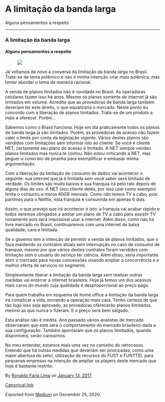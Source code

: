 A limitação da banda larga
==========================

Alguns pensamentos a respeito

------------------------------------------------------------------------

### A limitação da banda larga

#### Alguns pensamentos a respeito

<figure>
<img src="https://cdn-images-1.medium.com/max/800/1*J7Ve4wdRbQ14y5Iu-vMiVg.jpeg" class="graf-image" />
</figure>Já voltamos de novo à conversa da limitação da banda larga no
Brasil. Trata-se de tema polêmico e não é minha intenção criar mais
polêmica, mas tentar abordar o tema de maneira racional.

A venda de planos limitados não é novidade no Brasil. As operadoras
celulares fazem isso há anos. Mesmo os planos somente de internet já são
limitados em volume. Acredito que as provedoras de banda larga também
deveriam ter este direito, o que equalizaria o mercado. Neste ponto eu
concordo com a liberação de planos limitados. Trata-se de um produto a
mais a oferecer. Porém…

Sabemos como o Brasil funciona. Hoje em dia praticamente todos os planos
de banda larga já são limitados. Porém, as provedoras de acesso não
fazem valer o limite por conta da legislação vigente. Vários destes
planos são vendidos com limitações sem informar isto ao cliente. Se você
é cliente NET, certamente seu plano de acesso é limitado. A NET sempre
vendeu planos limitados mas nunca te contou. Não estou criticando a NET,
mas peguei-a como boi de piranha para exemplificar e embasar minha
argumentação.

Com a liberação da limitação de consumo de dados vai acontecer o
seguinte: sua internet que já é limitada sem você saber será limitada de
verdade. Os limites são muito baixos e sua franquia irá pelo ralo depois
de alguns dias de uso. A NET (sou cliente deles, por isso usei como
exemplo) limita o consumo a meros 80GB mensais. Como não temos TV a
cabo, pois partimos para o Netflix, esta franquia é consumida em apenas
6 dias.

Assim, o que prevejo que irá acontecer é isto: a franquia vai acabar
rápido e todos seremos obrigados a adotar um plano de TV a cabo para
assistir TV novamente pois será impossível usar a internet. Além disso,
como não há livre mercado no Brasil, continuaremos com uma internet de
baixa qualidade, cara e limitada.

Se o governo tem a intenção de permitir a venda de planos limitados, que
o faça mantendo os contratos atuais sem interrupção no caso de consumo
de franquia, mesmo por que vários destes contratos foram vendidos com
limitação sem o usuário do serviço ter ciência. Além disso, seria
importante abrir o mercado para novas concessões visando ampliar a
concorrência e a melhor oferta de serviços no segmento.

Simplesmente liberar a limitação da banda larga sem realizar outras
medidas vai enterrar a internet brasileira. Hoje já temos um dos acessos
mais caros do mundo cuja qualidade é desproporcional ao preço pago.

Para quem trabalha em esquema de home office a limitação da banda larga
irá complicar a vida, tornando a operação mais cara. Tenho certeza de
que tão logo isso seja aprovado, as provedoras oferecerão planos
ilimitados, mesmo as que nunca o fizeram. E o preço será bem salgado.

Esta análise não é inédita. Ano passado vários analistas de mercado
observaram que este será o comportamento do mercado brasileiro dada a
sua configuração. Também apontaram que os planos ilimitados, quando
disponíveis, serão caríssimos.

No meu entender, estamos mais uma vez no caminho do retrocesso. Entendo
que há outras medidas que deveriam ser priorizadas, como uma maior
abertura do setor, utilização de recursos do FUST e FUNTTEL para
pequenas empresas na intenção de ampliar os players deste mercado que
hoje é bastante restrito.

By
<a href="https://medium.com/@ronaldolima" class="p-author h-card">Ronaldo Faria Lima</a>
on [January 13, 2017](https://medium.com/p/290fb2600e0e).

<a href="https://medium.com/@ronaldolima/a-limita%C3%A7%C3%A3o-da-banda-larga-290fb2600e0e" class="p-canonical">Canonical link</a>

Exported from [Medium](https://medium.com) on December 25, 2020.
